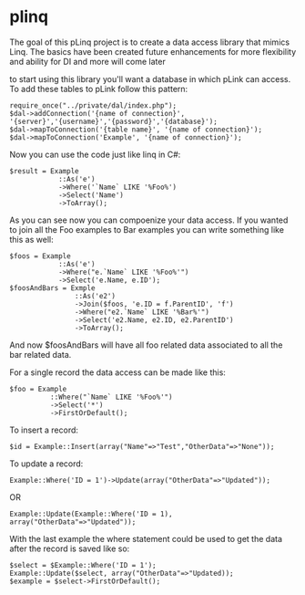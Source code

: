# plinq
The goal of this pLinq project is to create a data access library that mimics Linq.  The basics have been created future enhancements for more flexibility and ability for DI and more will come later

to start using this library you'll want a database in which pLink can access.  To add these tables to pLink follow this pattern:

    require_once("../private/dal/index.php");
    $dal->addConnection('{name of connection}', '{server}','{username}','{password}','{database}');
    $dal->mapToConnection('{table name}', '{name of connection}');
    $dal->mapToConnection('Example', '{name of connection}');    

Now you can use the code just like linq in C#:

    $result = Example
                ::As('e')
                ->Where('`Name` LIKE '%Foo%')
                ->Select('Name')
                ->ToArray();
                
As you can see now you can compoenize your data access.  If you wanted to join all the Foo examples to Bar examples you can write something like this as well:

    $foos = Example
                ::As('e')
                ->Where("e.`Name` LIKE '%Foo%'")
                ->Select('e.Name, e.ID');
    $foosAndBars = Exmple
                    ::As('e2')
                    ->Join($foos, 'e.ID = f.ParentID', 'f')
                    ->Where("e2.`Name` LIKE '%Bar%'")
                    ->Select('e2.Name, e2.ID, e2.ParentID')
                    ->ToArray();
                    
And now $foosAndBars will have all foo related data associated to all the bar related data.

For a single record the data access can be made like this:

    $foo = Example
              ::Where("`Name` LIKE '%Foo%'")
              ->Select('*')
              ->FirstOrDefault();

To insert a record:

    $id = Example::Insert(array("Name"=>"Test","OtherData"=>"None"));

To update a record:

    Example::Where('ID = 1')->Update(array("OtherData"=>"Updated"));

OR

    Example::Update(Example::Where('ID = 1), array("OtherData"=>"Updated"));

With the last example the where statement could be used to get the data after the record is saved like so:

    $select = $Example::Where('ID = 1');
    Example::Update($select, array("OtherData"=>"Updated));
    $example = $select->FirstOrDefault();
